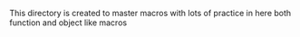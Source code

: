 This directory is created to master macros with lots of practice in here both function and object like macros

